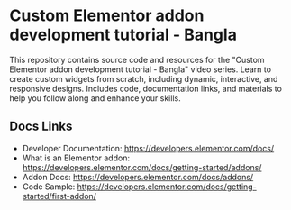 # Custom Elementor addon development tutorial - Bangla
This repository contains source code and resources for the "Custom Elementor addon development tutorial - Bangla" video series. Learn to create custom widgets from scratch, including dynamic, interactive, and responsive designs. Includes code, documentation links, and materials to help you follow along and enhance your skills.

## Docs Links
- Developer Documentation: https://developers.elementor.com/docs/
- What is an Elementor addon: https://developers.elementor.com/docs/getting-started/addons/
- Addon Docs: https://developers.elementor.com/docs/addons/
- Code Sample: https://developers.elementor.com/docs/getting-started/first-addon/

